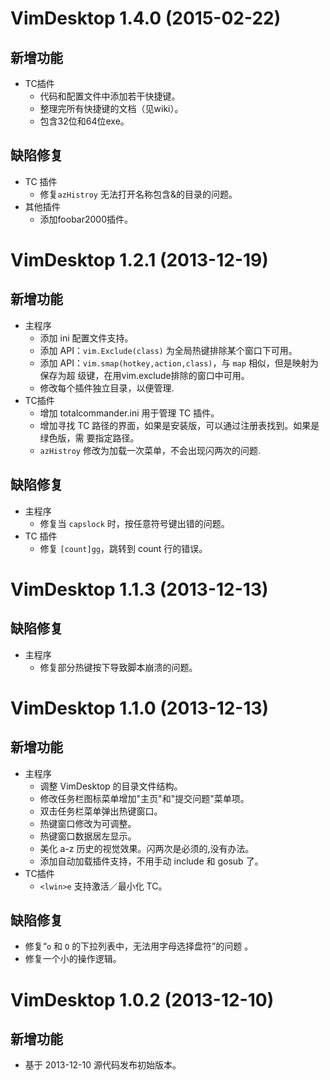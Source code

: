VimDesktop 1.4.0 (2015-02-22)
=============================
新增功能
--------
- TC插件
    - 代码和配置文件中添加若干快捷键。
    - 整理完所有快捷键的文档（见wiki）。
    - 包含32位和64位exe。

缺陷修复
--------
- TC 插件
	- 修复`azHistroy` 无法打开名称包含&的目录的问题。
- 其他插件
    - 添加foobar2000插件。

VimDesktop 1.2.1 (2013-12-19)
=============================
新增功能
--------
- 主程序
	- 添加 ini 配置文件支持。
	- 添加 API：`vim.Exclude(class)` 为全局热键排除某个窗口下可用。
	- 添加 API：`vim.smap(hotkey,action,class)`，与 `map` 相似，但是映射为保存为超
	  级键，在用vim.exclude排除的窗口中可用。
	- 修改每个插件独立目录，以便管理.
- TC插件
	- 增加 totalcommander.ini 用于管理 TC 插件。
	- 增加寻找 TC 路径的界面，如果是安装版，可以通过注册表找到。如果是绿色版，需
	  要指定路径。
	- `azHistroy` 修改为加载一次菜单，不会出现闪两次的问题.

缺陷修复
--------
- 主程序
	- 修复当 `capslock` 时，按任意符号键出错的问题。 
- TC 插件
	- 修复 `[count]gg`，跳转到 count 行的错误。 

VimDesktop 1.1.3 (2013-12-13)
=============================
缺陷修复
--------
- 主程序
	- 修复部分热键按下导致脚本崩溃的问题。

VimDesktop 1.1.0 (2013-12-13)
=============================
新增功能
--------
- 主程序
	- 调整 VimDesktop 的目录文件结构。
	- 修改任务栏图标菜单增加"主页"和"提交问题"菜单项。
	- 双击任务栏菜单弹出热键窗口。
	- 热键窗口修改为可调整。
	- 热键窗口数据居左显示。
	- 美化 a-z 历史的视觉效果。闪两次是必须的,没有办法。
	- 添加自动加载插件支持，不用手动 include 和 gosub 了。
- TC插件
	- `<lwin>e` 支持激活／最小化 TC。 

缺陷修复
--------
- 修复“`o` 和 `O` 的下拉列表中，无法用字母选择盘符”的问题 。
- 修复一个小的操作逻辑。

VimDesktop 1.0.2 (2013-12-10)
=============================
新增功能
--------
- 基于 2013-12-10 源代码发布初始版本。
